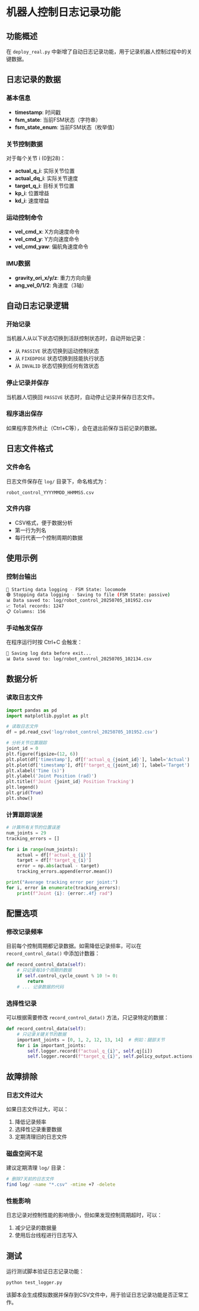 # 机器人控制日志记录功能

## 功能概述

在 `deploy_real.py` 中新增了自动日志记录功能，用于记录机器人控制过程中的关键数据。

## 日志记录的数据

### 基本信息
- **timestamp**: 时间戳
- **fsm_state**: 当前FSM状态（字符串）
- **fsm_state_enum**: 当前FSM状态（枚举值）

### 关节控制数据
对于每个关节 i (0到28)：
- **actual_q_i**: 实际关节位置
- **actual_dq_i**: 实际关节速度
- **target_q_i**: 目标关节位置
- **kp_i**: 位置增益
- **kd_i**: 速度增益

### 运动控制命令
- **vel_cmd_x**: X方向速度命令
- **vel_cmd_y**: Y方向速度命令
- **vel_cmd_yaw**: 偏航角速度命令

### IMU数据
- **gravity_ori_x/y/z**: 重力方向向量
- **ang_vel_0/1/2**: 角速度（3轴）

## 自动日志记录逻辑

### 开始记录
当机器人从以下状态切换到活跃控制状态时，自动开始记录：
- 从 `PASSIVE` 状态切换到运动控制状态
- 从 `FIXEDPOSE` 状态切换到技能执行状态
- 从 `INVALID` 状态切换到任何有效状态

### 停止记录并保存
当机器人切换回 `PASSIVE` 状态时，自动停止记录并保存日志文件。

### 程序退出保存
如果程序意外终止（Ctrl+C等），会在退出前保存当前记录的数据。

## 日志文件格式

### 文件命名
日志文件保存在 `log/` 目录下，命名格式为：
```
robot_control_YYYYMMDD_HHMMSS.csv
```

### 文件内容
- CSV格式，便于数据分析
- 第一行为列名
- 每行代表一个控制周期的数据

## 使用示例

### 控制台输出
```bash
🔴 Starting data logging - FSM State: locomode
🟢 Stopping data logging - Saving to file (FSM State: passive)
📊 Data saved to: log/robot_control_20250705_101952.csv
📈 Total records: 1247
📋 Columns: 156
```

### 手动触发保存
在程序运行时按 Ctrl+C 会触发：
```bash
💾 Saving log data before exit...
📊 Data saved to: log/robot_control_20250705_102134.csv
```

## 数据分析

### 读取日志文件
```python
import pandas as pd
import matplotlib.pyplot as plt

# 读取日志文件
df = pd.read_csv('log/robot_control_20250705_101952.csv')

# 分析关节位置跟踪
joint_id = 0
plt.figure(figsize=(12, 6))
plt.plot(df['timestamp'], df[f'actual_q_{joint_id}'], label='Actual')
plt.plot(df['timestamp'], df[f'target_q_{joint_id}'], label='Target')
plt.xlabel('Time (s)')
plt.ylabel('Joint Position (rad)')
plt.title(f'Joint {joint_id} Position Tracking')
plt.legend()
plt.grid(True)
plt.show()
```

### 计算跟踪误差
```python
# 计算所有关节的位置误差
num_joints = 29
tracking_errors = []

for i in range(num_joints):
    actual = df[f'actual_q_{i}']
    target = df[f'target_q_{i}']
    error = np.abs(actual - target)
    tracking_errors.append(error.mean())

print("Average tracking error per joint:")
for i, error in enumerate(tracking_errors):
    print(f"Joint {i}: {error:.4f} rad")
```

## 配置选项

### 修改记录频率
目前每个控制周期都记录数据。如需降低记录频率，可以在 `record_control_data()` 中添加计数器：

```python
def record_control_data(self):
    # 只记录每10个周期的数据
    if self.control_cycle_count % 10 != 0:
        return
    # ... 记录数据的代码
```

### 选择性记录
可以根据需要修改 `record_control_data()` 方法，只记录特定的数据：

```python
def record_control_data(self):
    # 只记录关键关节的数据
    important_joints = [0, 1, 2, 12, 13, 14]  # 例如：腿部关节
    for i in important_joints:
        self.logger.record(f"actual_q_{i}", self.qj[i])
        self.logger.record(f"target_q_{i}", self.policy_output.actions[i])
```

## 故障排除

### 日志文件过大
如果日志文件过大，可以：
1. 降低记录频率
2. 选择性记录重要数据
3. 定期清理旧的日志文件

### 磁盘空间不足
建议定期清理 `log/` 目录：
```bash
# 删除7天前的日志文件
find log/ -name "*.csv" -mtime +7 -delete
```

### 性能影响
日志记录对控制性能的影响很小，但如果发现控制周期超时，可以：
1. 减少记录的数据量
2. 使用后台线程进行日志写入

## 测试

运行测试脚本验证日志记录功能：
```bash
python test_logger.py
```

该脚本会生成模拟数据并保存到CSV文件中，用于验证日志记录功能是否正常工作。
